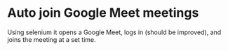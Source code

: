 # Auto join Google Meet meetings

Using selenium it opens a Google Meet, logs in (should be improved), and joins the meeting at a set time.
